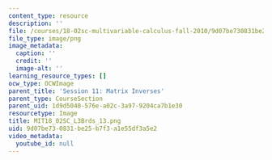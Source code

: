 ```yaml
---
content_type: resource
description: ''
file: /courses/18-02sc-multivariable-calculus-fall-2010/9d07be730831be25b7f3a1e55df3a5e2_MIT18_02SC_L3Brds_13.png
file_type: image/png
image_metadata:
  caption: ''
  credit: ''
  image-alt: ''
learning_resource_types: []
ocw_type: OCWImage
parent_title: 'Session 11: Matrix Inverses'
parent_type: CourseSection
parent_uid: 1d9d5040-576e-a02c-3a97-9204ca7b1e30
resourcetype: Image
title: MIT18_02SC_L3Brds_13.png
uid: 9d07be73-0831-be25-b7f3-a1e55df3a5e2
video_metadata:
  youtube_id: null
---
```

